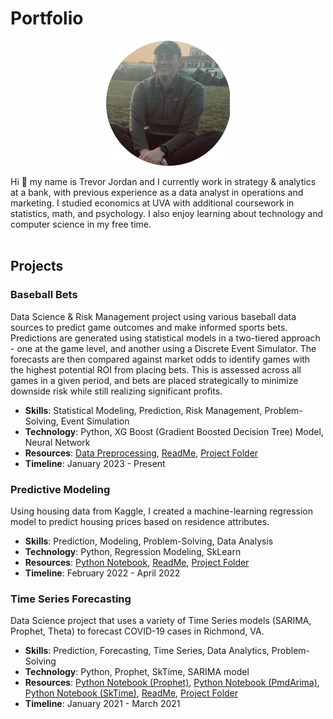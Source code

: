 # Portfolio
<p align="center"><img src="./assets/casual.png" alt="Profile Picture" height="200"></p>
<!-- width="140"  -->

Hi 👋 my name is Trevor Jordan and I currently work in strategy & analytics at a bank, with previous experience as a data analyst in operations and marketing. I studied economics at UVA with additional coursework in statistics, math, and psychology. I also enjoy learning about technology and computer science in my free time.
<br><br>

## Projects

### Baseball Bets
Data Science & Risk Management project using various baseball data sources to predict game outcomes and make informed sports bets. Predictions are generated using statistical models in a two-tiered approach - one at the game level, and another using a Discrete Event Simulator. The forecasts are then compared against market odds to identify games with the highest potential ROI from placing bets. This is assessed across all games in a given period, and bets are placed strategically to minimize downside risk while still realizing significant profits.
- **Skills**: Statistical Modeling, Prediction, Risk Management, Problem-Solving, Event Simulation
- **Technology**: Python, XG Boost (Gradient Boosted Decision Tree) Model, Neural Network
- **Resources**: [Data Preprocessing](./projects/baseball/preprocess.ipynb), [ReadMe](./projects/baseball#readme), [Project Folder](./projects/baseball)
- **Timeline**: January 2023 - Present

### Predictive Modeling
Using housing data from Kaggle, I created a machine-learning regression model to predict housing prices based on residence attributes.
- **Skills**: Prediction, Modeling, Problem-Solving, Data Analysis
- **Technology**: Python, Regression Modeling, SkLearn
- **Resources**: [Python Notebook](./projects/housing/main.ipynb), [ReadMe](./projects/housing#readme), [Project Folder](./projects/housing)
- **Timeline**: February 2022 - April 2022

### Time Series Forecasting
Data Science project that uses a variety of Time Series models (SARIMA, Prophet, Theta) to forecast COVID-19 cases in Richmond, VA.
- **Skills**: Prediction, Forecasting, Time Series, Data Analytics, Problem-Solving
- **Technology**: Python, Prophet, SkTime, SARIMA model
- **Resources**: [Python Notebook (Prophet)](./projects/covid/prophet.ipynb), [Python Notebook (PmdArima)](./projects/covid/pmdarima.ipynb), [Python Notebook (SkTime)](./projects/covid/sktime.ipynb), [ReadMe](./projects/covid#readme), [Project Folder](./projects/covid)
- **Timeline**: January 2021 - March 2021
